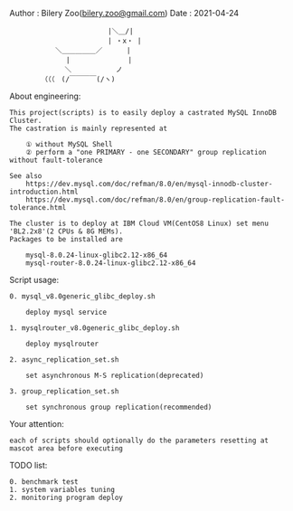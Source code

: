 Author : Bilery Zoo(bilery.zoo@gmail.com)
Date   : 2021-04-24


           　　 　 　　　　 　 |＼＿/|
           　　 　 　　　　 　 | ・x・ |
           　　 ＼＿＿＿＿＿／　　　 |
           　　 　 |　　　 　　　　　|
           　　　　＼　　　　　 　ノ
           　（（（　(/￣￣￣￣(/ヽ)


About engineering:

    This project(scripts) is to easily deploy a castrated MySQL InnoDB Cluster.
	The castration is mainly represented at
	
		① without MySQL Shell
		② perform a "one PRIMARY - one SECONDARY" group replication without fault-tolerance
	
	See also
		https://dev.mysql.com/doc/refman/8.0/en/mysql-innodb-cluster-introduction.html
		https://dev.mysql.com/doc/refman/8.0/en/group-replication-fault-tolerance.html
	
	The cluster is to deploy at IBM Cloud VM(CentOS8 Linux) set menu 'BL2.2x8'(2 CPUs & 8G MEMs).
	Packages to be installed are
	
		mysql-8.0.24-linux-glibc2.12-x86_64
		mysql-router-8.0.24-linux-glibc2.12-x86_64


Script usage:

	0. mysql_v8.0generic_glibc_deploy.sh
	
		deploy mysql service
		
	1. mysqlrouter_v8.0generic_glibc_deploy.sh
	
		deploy mysqlrouter
		
	2. async_replication_set.sh
	
		set asynchronous M-S replication(deprecated)

    3. group_replication_set.sh

		set synchronous group replication(recommended)


Your attention:

	each of scripts should optionally do the parameters resetting at mascot area before executing


TODO list:

	0. benchmark test
	1. system variables tuning
	2. monitoring program deploy
